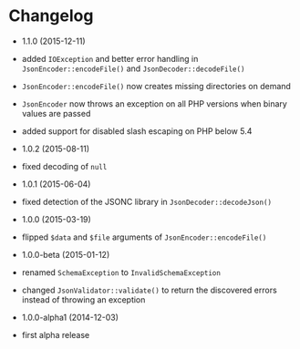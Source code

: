 Changelog
=========

* 1.1.0 (2015-12-11)

 * added `IOException` and better error handling in `JsonEncoder::encodeFile()`
   and `JsonDecoder::decodeFile()`
 * `JsonEncoder::encodeFile()` now creates missing directories on demand
 * `JsonEncoder` now throws an exception on all PHP versions when binary values 
   are passed
 * added support for disabled slash escaping on PHP below 5.4

* 1.0.2 (2015-08-11)

 * fixed decoding of `null`

* 1.0.1 (2015-06-04)

 * fixed detection of the JSONC library in `JsonDecoder::decodeJson()`

* 1.0.0 (2015-03-19)

 * flipped `$data` and `$file` arguments of `JsonEncoder::encodeFile()`

* 1.0.0-beta (2015-01-12)

 * renamed `SchemaException` to `InvalidSchemaException`
 * changed `JsonValidator::validate()` to return the discovered errors instead
   of throwing an exception

* 1.0.0-alpha1 (2014-12-03)

 * first alpha release
